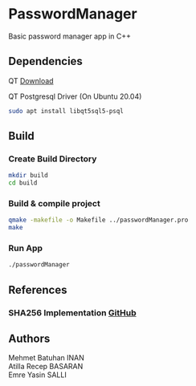 # PasswordManager

Basic password manager app in C++

## Dependencies

QT [Download](https://www.qt.io/download)

QT Postgresql Driver (On Ubuntu 20.04)

```bash
sudo apt install libqt5sql5-psql
```

## Build

### Create Build Directory

```bash
mkdir build
cd build
```

### Build & compile project
```bash
qmake -makefile -o Makefile ../passwordManager.pro
make
```
### Run App

```bash
./passwordManager
```

## References

### SHA256 Implementation [GitHub](https://github.com/System-Glitch/SHA256)

## Authors

Mehmet Batuhan INAN <br />
Atilla Recep BASARAN <br />
Emre Yasin SALLI
